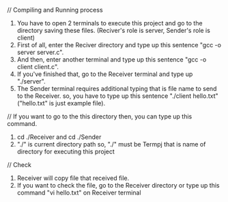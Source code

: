 // Compiling and Running process
1. You have to open 2 terminals to execute this project and go to the directory saving these files.
(Reciver's role is server, Sender's role is client)
2. First of all, enter the Reciver directory and type up this sentence "gcc -o server server.c".
3. And then, enter another terminal and type up this sentence "gcc -o client client.c".
4. If you've finished that, go to the Receiver terminal and type up "./server".
5. The Sender terminal requires additional typing that is file name to send to the Receiver. so, you have to type up this sentence "./client hello.txt" ("hello.txt" is just example file).

// If you want to go to the this directory then, you can type up this command.
1. cd ./Receiver and cd ./Sender 
2. "./" is current directory path so, "./" must be Termpj that is name of directory for executing this project

// Check
1. Receiver will copy file that received file.
2. If you want to check the file, go to the Receiver directory or type up this command "vi hello.txt" on Receiver terminal